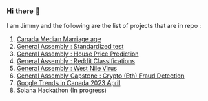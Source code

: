 ### Hi there 👋

I am Jimmy and the following are the list of projects that are in repo :

1. [Canada Median Marriage age](https://github.com/Jimmy-Sudoku/Canada-median-marriage-age)
2. [General Assembly : Standardized test](https://github.com/Jimmy-Sudoku/General-Assembly-Projects/tree/main/01_Project%2001-Standardized%20test)
3. [General Assembly : House Price Prediction](https://github.com/Jimmy-Sudoku/General-Assembly-Projects/tree/main/02_Project%2002-House%20Price%20Prediction)
4. [General Assembly : Reddit Classifications](https://github.com/Jimmy-Sudoku/General-Assembly-Projects/tree/main/03_Project%2003-Reddit%20Classifications)
5. [General Assembly : West Nile Virus](https://github.com/Jimmy-Sudoku/General-Assembly-Projects/tree/main/04-Project%2004-West%20Nile%20Virus)
6. [General Assembly Capstone : Crypto (Eth) Fraud Detection](https://github.com/Jimmy-Sudoku/General-Assembly-Projects/tree/main/05%20Capstone%20Project%20-%20Crypto%20Fraud%20Detection)
7. [Google Trends in Canada 2023 April](https://github.com/Jimmy-Sudoku/Canada-Google-Trend-Dashboard-April-2023)
8. Solana Hackathon (In progress)

<!--
**Jimmy-Sudoku/Jimmy-Sudoku** is a ✨ _special_ ✨ repository because its `README.md` (this file) appears on your GitHub profile.

Here are some ideas to get you started:

- 🔭 I’m currently working on ...
- 🌱 I’m currently learning ...
- 👯 I’m looking to collaborate on ...
- 🤔 I’m looking for help with ...
- 💬 Ask me about ...
- 📫 How to reach me: ...
- 😄 Pronouns: ...
- ⚡ Fun fact: ...
-->
